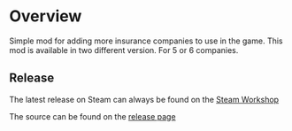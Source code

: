 # Overview
Simple mod for adding more insurance companies to use in the game. This mod is available in two different version. For 5 or 6 companies.

## Release

The latest release on Steam can always be found on the [Steam Workshop](https://steamcommunity.com/sharedfiles/filedetails/?id=1959471780)

The source can be found on the [release page](https://github.com/ph-mods/6-insurances/releases)
